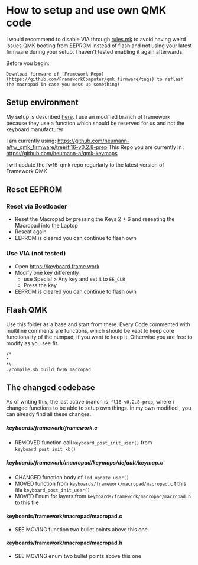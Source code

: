 # How to setup and use own QMK code

I would recommend to disable VIA through [rules.mk](rules.mk) to avoid having weird issues QMK booting from EEPROM instead of flash and not using your latest firmware during your setup. 
I haven't tested enabling it again afterwards.

Before you begin:

    Download firmware of [Framework Repo](https://github.com/FrameworkComputer/qmk_firmware/tags) to reflash the macropad in case you mess up something!

## Setup environment

My setup is described [here](../README.md). I use an modified branch of framework because they use a function which should be reserved for us and not the keyboard manufacturer

I am currently using: https://github.com/heumann-a/fw_qmk_firmware/tree/fl16-v0.2.8-prep
This Repo you are currently in : https://github.com/heumann-a/qmk-keymaps

I will update the fw16-qmk repo regurlarly to the latest version of Framework QMK


## Reset EEPROM 

### Reset via Bootloader

- Reset the Macropad by pressing the Keys 2 + 6 and reseating the Macropad into the Laptop
- Reseat again
- EEPROM is cleared you can continue to flash own

### Use VIA (not tested)

- Open https://keyboard.frame.work
- Modify one key differently 
  - use Special > Any key and set it to `EE_CLR`
  - Press the key
- EEPROM is cleared you can continue to flash own

## Flash QMK

Use this folder as a base and start from there. Every Code commented with multiline comments are functions, which should be kept to keep core functionality of the numpad, if you want to keep it. Otherwise you are free to modify as you see fit.

```
/*
*
*\
./compile.sh build fw16_macropad
```



## The changed codebase

As of writing this, the last active branch is` fl16-v0.2.8-prep`, where i changed functions to be able to setup own things. In my own modified , you can already find all these changes. 


##### keyboards/framework/framework.c
- REMOVED function call `keyboard_post_init_user()` from `keyboard_post_init_kb()`

##### keyboards/framework/macropad/keymaps/default/keymap.c

- CHANGED function body of `led_update_user()`
- MOVED function  from `keyboards/framework/macropad/macropad.c` t this file `keyboard_post_init_user()`
- MOVED Enum for layers from `keyboards/framework/macropad/macropad.h` to this file

#### keyboards/framework/macropad/macropad.c

- SEE MOVING function two bullet points above this  one

#### keyboards/framework/macropad/macropad.h

- SEE MOVING enum two bullet points above this  one